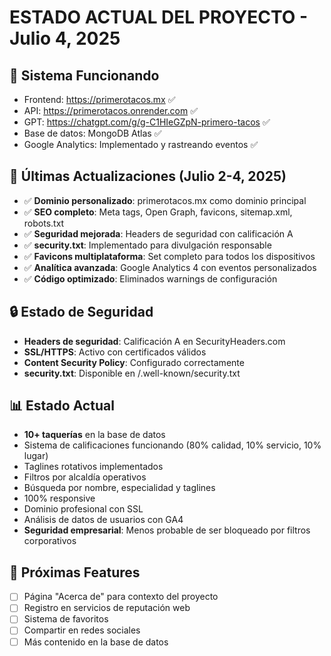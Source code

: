 # ESTADO ACTUAL DEL PROYECTO - Julio 4, 2025

## 🚀 Sistema Funcionando
- Frontend: https://primerotacos.mx ✅
- API: https://primerotacos.onrender.com ✅
- GPT: https://chatgpt.com/g/g-C1HIeGZpN-primero-tacos ✅
- Base de datos: MongoDB Atlas ✅
- Google Analytics: Implementado y rastreando eventos ✅

## 🔄 Últimas Actualizaciones (Julio 2-4, 2025)
- ✅ **Dominio personalizado**: primerotacos.mx como dominio principal
- ✅ **SEO completo**: Meta tags, Open Graph, favicons, sitemap.xml, robots.txt
- ✅ **Seguridad mejorada**: Headers de seguridad con calificación A
- ✅ **security.txt**: Implementado para divulgación responsable
- ✅ **Favicons multiplataforma**: Set completo para todos los dispositivos
- ✅ **Analítica avanzada**: Google Analytics 4 con eventos personalizados
- ✅ **Código optimizado**: Eliminados warnings de configuración

## 🔒 Estado de Seguridad
- **Headers de seguridad**: Calificación A en SecurityHeaders.com
- **SSL/HTTPS**: Activo con certificados válidos
- **Content Security Policy**: Configurado correctamente
- **security.txt**: Disponible en /.well-known/security.txt

## 📊 Estado Actual
- **10+ taquerías** en la base de datos
- Sistema de calificaciones funcionando (80% calidad, 10% servicio, 10% lugar)
- Taglines rotativos implementados
- Filtros por alcaldía operativos
- Búsqueda por nombre, especialidad y taglines
- 100% responsive
- Dominio profesional con SSL
- Análisis de datos de usuarios con GA4
- **Seguridad empresarial**: Menos probable de ser bloqueado por filtros corporativos

## 🔄 Próximas Features
- [ ] Página "Acerca de" para contexto del proyecto
- [ ] Registro en servicios de reputación web
- [ ] Sistema de favoritos
- [ ] Compartir en redes sociales
- [ ] Más contenido en la base de datos